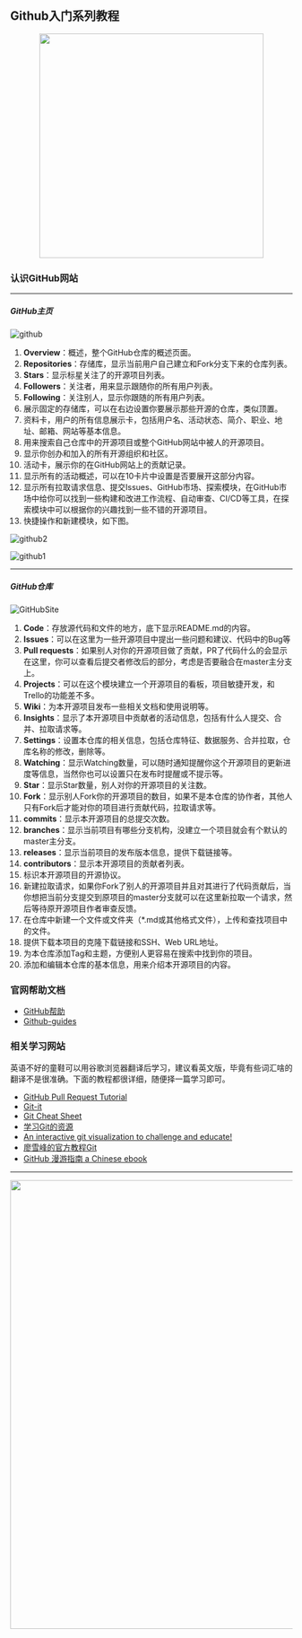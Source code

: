 ## Github入门系列教程

<div align="center">
    <img src="https://octodex.github.com/images/surftocat.png" width="400px">
    <br>
</div>


### 认识GitHub网站

----------

##### GitHub主页

![github](C:\Users\Administrator\Desktop\Github-Summary\img\github.png)

1. **Overview**：概述，整个GitHub仓库的概述页面。
2. **Repositories**：存储库，显示当前用户自己建立和Fork分支下来的仓库列表。
3. **Stars**：显示标星关注了的开源项目列表。
4. **Followers**：关注者，用来显示跟随你的所有用户列表。
5. **Following**：关注别人，显示你跟随的所有用户列表。
6. 展示固定的存储库，可以在右边设置你要展示那些开源的仓库，类似顶置。
7. 资料卡，用户的所有信息展示卡，包括用户名、活动状态、简介、职业、地址、邮箱、网站等基本信息。
8. 用来搜索自己仓库中的开源项目或整个GitHub网站中被人的开源项目。
9. 显示你创办和加入的所有开源组织和社区。
10. 活动卡，展示你的在GitHub网站上的贡献记录。
11. 显示所有的活动概述，可以在10卡片中设置是否要展开这部分内容。
12. 显示所有拉取请求信息、提交Issues、GitHub市场、探索模块，在GitHub市场中给你可以找到一些构建和改进工作流程、自动审查、CI/CD等工具，在探索模块中可以根据你的兴趣找到一些不错的开源项目。
13. 快捷操作和新建模块，如下图。



![github2](C:\Users\Administrator\Desktop\Github-Summary\img\github2.png)



![github1](C:\Users\Administrator\Desktop\Github-Summary\img\github1.png)



------------------

##### GitHub仓库

![GitHubSite](C:\Users\Administrator\Desktop\Github-Summary\img\GitHubSite.png)

1. **Code**：存放源代码和文件的地方，底下显示README.md的内容。
2. **Issues**：可以在这里为一些开源项目中提出一些问题和建议、代码中的Bug等
3. **Pull requests**：如果别人对你的开源项目做了贡献，PR了代码什么的会显示在这里，你可以查看后提交者修改后的部分，考虑是否要融合在master主分支上。
4. **Projects**：可以在这个模块建立一个开源项目的看板，项目敏捷开发，和Trello的功能差不多。
5. **Wiki**：为本开源项目发布一些相关文档和使用说明等。
6. **Insights**：显示了本开源项目中贡献者的活动信息，包括有什么人提交、合并、拉取请求等。
7. **Settings**：设置本仓库的相关信息，包括仓库特征、数据服务、合并拉取，仓库名称的修改，删除等。
8. **Watching**：显示Watching数量，可以随时通知提醒你这个开源项目的更新进度等信息，当然你也可以设置只在发布时提醒或不提示等。
9. **Star**：显示Star数量，别人对你的开源项目的关注数。
10. **Fork**：显示别人Fork你的开源项目的数目，如果不是本仓库的协作者，其他人只有Fork后才能对你的项目进行贡献代码，拉取请求等。
11. **commits**：显示本开源项目的总提交次数。
12. **branches**：显示当前项目有哪些分支机构，没建立一个项目就会有个默认的master主分支。
13. **releases**：显示当前项目的发布版本信息，提供下载链接等。
14. **contributors**：显示本开源项目的贡献者列表。
15. 标识本开源项目的开源协议。
16. 新建拉取请求，如果你Fork了别人的开源项目并且对其进行了代码贡献后，当你想把当前分支提交到原项目的master分支就可以在这里新拉取一个请求，然后等待原开源项目作者审查反馈。
17. 在仓库中新建一个文件或文件夹（*.md或其他格式文件），上传和查找项目中的文件。
18. 提供下载本项目的克隆下载链接和SSH、Web URL地址。
19. 为本仓库添加Tag和主题，方便别人更容易在搜索中找到你的项目。
20. 添加和编辑本仓库的基本信息，用来介绍本开源项目的内容。



### 官网帮助文档

- [GitHub帮助](https://help.github.com/)
- [Github-guides](https://guides.github.com)

### 相关学习网站

英语不好的童鞋可以用谷歌浏览器翻译后学习，建议看英文版，毕竟有些词汇啥的翻译不是很准确。下面的教程都很详细，随便择一篇学习即可。

- [GitHub Pull Request Tutorial](https://www.thinkful.com/learn/github-pull-request-tutorial/)
- [Git-it](http://jlord.us/git-it/)
- [Git Cheat Sheet](https://www.git-tower.com/blog/git-cheat-sheet/)
- [学习Git的资源](http://try.github.io/)
- [An interactive git visualization to challenge and educate!](https://learngitbranching.js.org/?demo)
- [廖雪峰的官方教程Git](https://www.liaoxuefeng.com/wiki/0013739516305929606dd18361248578c67b8067c8c017b000)
- [GitHub 漫游指南 a Chinese ebook](https://github.com/phodal/github)



_______


<div align="center">
    <img src="https://www.git-tower.com/blog/content/posts/54-git-cheat-sheet/git-cheat-sheet-large01.png" width="800px">
    <br>
</div>
